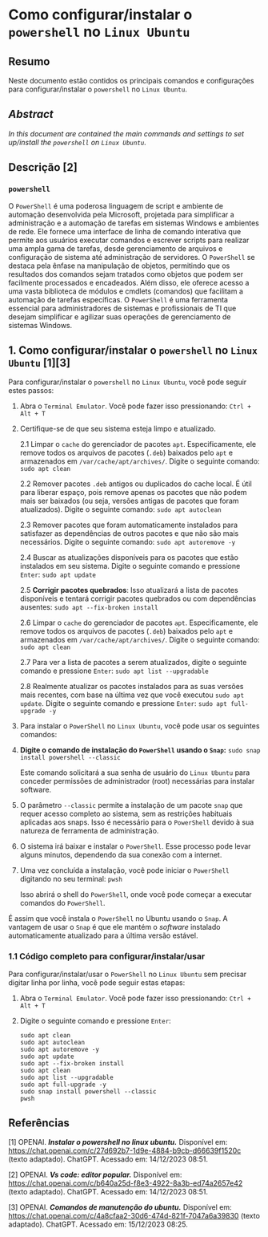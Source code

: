# Como configurar/instalar o `powershell` no `Linux Ubuntu`

## Resumo

Neste documento estão contidos os principais comandos e configurações para configurar/instalar o `powershell` no `Linux Ubuntu`.

## _Abstract_

_In this document are contained the main commands and settings to set up/install the `powershell` on `Linux Ubuntu`._

## Descrição [2]

### `powershell`

O `PowerShell` é uma poderosa linguagem de script e ambiente de automação desenvolvida pela Microsoft, projetada para simplificar a administração e a automação de tarefas em sistemas Windows e ambientes de rede. Ele fornece uma interface de linha de comando interativa que permite aos usuários executar comandos e escrever scripts para realizar uma ampla gama de tarefas, desde gerenciamento de arquivos e configuração de sistema até administração de servidores. O `PowerShell` se destaca pela ênfase na manipulação de objetos, permitindo que os resultados dos comandos sejam tratados como objetos que podem ser facilmente processados e encadeados. Além disso, ele oferece acesso a uma vasta biblioteca de módulos e cmdlets (comandos) que facilitam a automação de tarefas específicas. O `PowerShell` é uma ferramenta essencial para administradores de sistemas e profissionais de TI que desejam simplificar e agilizar suas operações de gerenciamento de sistemas Windows.


## 1. Como configurar/instalar o `powershell` no `Linux Ubuntu` [1][3]

Para configurar/instalar o `powershell` no `Linux Ubuntu`, você pode seguir estes passos:

1. Abra o `Terminal Emulator`. Você pode fazer isso pressionando: `Ctrl + Alt + T`    

2. Certifique-se de que seu sistema esteja limpo e atualizado.

    2.1 Limpar o `cache` do gerenciador de pacotes `apt`. Especificamente, ele remove todos os arquivos de pacotes (`.deb`) baixados pelo `apt` e armazenados em `/var/cache/apt/archives/`. Digite o seguinte comando: `sudo apt clean` 
    
    2.2 Remover pacotes `.deb` antigos ou duplicados do cache local. É útil para liberar espaço, pois remove apenas os pacotes que não podem mais ser baixados (ou seja, versões antigas de pacotes que foram atualizados). Digite o seguinte comando: `sudo apt autoclean`

    2.3 Remover pacotes que foram automaticamente instalados para satisfazer as dependências de outros pacotes e que não são mais necessários. Digite o seguinte comando: `sudo apt autoremove -y`

    2.4 Buscar as atualizações disponíveis para os pacotes que estão instalados em seu sistema. Digite o seguinte comando e pressione `Enter`: `sudo apt update`

    2.5 **Corrigir pacotes quebrados**: Isso atualizará a lista de pacotes disponíveis e tentará corrigir pacotes quebrados ou com dependências ausentes: `sudo apt --fix-broken install`

    2.6 Limpar o `cache` do gerenciador de pacotes `apt`. Especificamente, ele remove todos os arquivos de pacotes (`.deb`) baixados pelo `apt` e armazenados em `/var/cache/apt/archives/`. Digite o seguinte comando: `sudo apt clean` 
    
    2.7 Para ver a lista de pacotes a serem atualizados, digite o seguinte comando e pressione `Enter`:  `sudo apt list --upgradable`

    2.8 Realmente atualizar os pacotes instalados para as suas versões mais recentes, com base na última vez que você executou `sudo apt update`. Digite o seguinte comando e pressione `Enter`: `sudo apt full-upgrade -y`
    

3. Para instalar o `PowerShell` no `Linux Ubuntu`, você pode usar os seguintes comandos:

4. **Digite o comando de instalação do `PowerShell` usando o `Snap`:** `sudo snap install powershell --classic`

    Este comando solicitará a sua senha de usuário do `Linux Ubuntu` para conceder permissões de administrador (root) necessárias para instalar software.

3. O parâmetro `--classic` permite a instalação de um pacote `snap` que requer acesso completo ao sistema, sem as restrições habituais aplicadas aos snaps. Isso é necessário para o `PowerShell` devido à sua natureza de ferramenta de administração.

4. O sistema irá baixar e instalar o `PowerShell`. Esse processo pode levar alguns minutos, dependendo da sua conexão com a internet.

5. Uma vez concluída a instalação, você pode iniciar o `PowerShell` digitando no seu terminal: `pwsh` 

    Isso abrirá o shell do `PowerShell`, onde você pode começar a executar comandos do `PowerShell`.

É assim que você instala o `PowerShell` no Ubuntu usando o `Snap`. A vantagem de usar o `Snap` é que ele mantém o _software_ instalado automaticamente atualizado para a última versão estável.


### 1.1 Código completo para configurar/instalar/usar

Para configurar/instalar/usar o `PowerShell` no `Linux Ubuntu` sem precisar digitar linha por linha, você pode seguir estas etapas:

1. Abra o `Terminal Emulator`. Você pode fazer isso pressionando: `Ctrl + Alt + T`

2. Digite o seguinte comando e pressione `Enter`:

    ```
    sudo apt clean
    sudo apt autoclean
    sudo apt autoremove -y
    sudo apt update
    sudo apt --fix-broken install
    sudo apt clean
    sudo apt list --upgradable
    sudo apt full-upgrade -y
    sudo snap install powershell --classic
    pwsh
    ```


## Referências

[1] OPENAI. ***Instalar o powershell no linux ubuntu.*** Disponível em: <https://chat.openai.com/c/27d692b7-1d9e-4884-b9cb-d66639f1520c> (texto adaptado). ChatGPT. Acessado em: 14/12/2023 08:51.

[2] OPENAI. ***Vs code: editor popular.*** Disponível em: <https://chat.openai.com/c/b640a25d-f8e3-4922-8a3b-ed74a2657e42> (texto adaptado). ChatGPT. Acessado em: 14/12/2023 08:51.

[3] OPENAI. ***Comandos de manutenção do ubuntu.*** Disponível em: <https://chat.openai.com/c/4a8cfaa2-30d6-474d-821f-7047a6a39830> (texto adaptado). ChatGPT. Acessado em: 15/12/2023 08:25.

